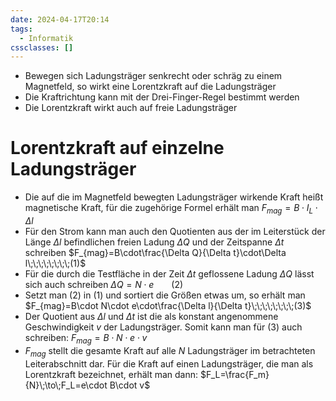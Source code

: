 ```yaml
---
date: 2024-04-17T20:14
tags:
  - Informatik
cssclasses: []
---
```

- Bewegen sich Ladungsträger senkrecht oder schräg zu einem Magnetfeld, so wirkt eine Lorentzkraft auf die Ladungsträger
- Die Kraftrichtung kann mit der Drei-Finger-Regel bestimmt werden
- Die Lorentzkraft wirkt auch auf freie Ladungsträger

# Lorentzkraft auf einzelne Ladungsträger
- Die auf die im Magnetfeld bewegten Ladungsträger wirkende Kraft heißt magnetische Kraft, für die zugehörige Formel erhält man $F_{mag}=B\cdot I_L\cdot \Delta l$
- Für den Strom kann man auch den Quotienten aus der im Leiterstück der Länge $\Delta l$ befindlichen freien Ladung $\Delta Q$ und der Zeitspanne $\Delta t$ schreiben $F_{mag}=B\cdot\frac{\Delta Q}{\Delta t}\cdot\Delta l\;\;\;\;\;\;\;\;(1)$
- Für die durch die Testfläche in der Zeit $\Delta t$ geflossene Ladung $\Delta Q$ lässt sich auch schreiben $\Delta Q=N\cdot e\;\;\;\;\;\;\;\;(2)$
- Setzt man (2) in (1) und sortiert die Größen etwas um, so erhält man $F_{mag}=B\cdot N\cdot e\cdot\frac{\Delta l}{\Delta t}\;\;\;\;\;\;\;\;(3)$
- Der Quotient aus $\Delta l$ und $\Delta  t$ ist die als konstant angenommene Geschwindigkeit $v$ der Ladungsträger. Somit kann man für (3) auch schreiben: $F_{mag}=B\cdot N\cdot e\cdot v$
- $F_{mag}$ stellt die gesamte Kraft auf alle $N$ Ladungsträger im betrachteten Leiterabschnitt dar. Für die Kraft auf einen Ladungsträger, die man als Lorentzkraft bezeichnet, erhält man dann: $F_L=\frac{F_m}{N}\;\to\;F_L=e\cdot B\cdot v$